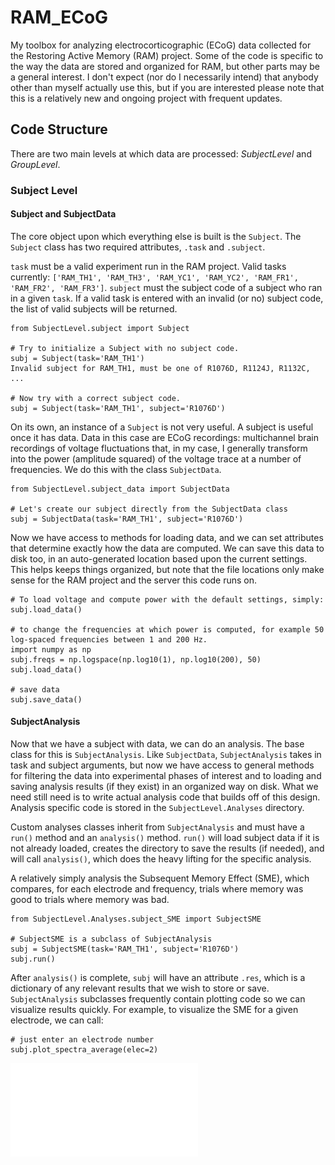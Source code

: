 # RAM_ECoG

My toolbox for analyzing electrocorticographic (ECoG) data collected for the Restoring Active Memory (RAM) project. Some of the code is specific to the way the data are stored and organized for RAM, but other parts may be a general interest. I don't expect (nor do I necessarily intend) that anybody other than myself actually use this, but if you are interested please note that this is a relatively new and ongoing project with frequent updates.

## Code Structure

There are two main levels at which data are processed: *SubjectLevel* and *GroupLevel*.

### Subject Level

#### Subject and SubjectData
The core object upon which everything else is built is the `Subject`. The `Subject` class has two required attributes, `.task` and `.subject`.

`task` must be a valid experiment run in the RAM project. Valid tasks currently: `['RAM_TH1', 'RAM_TH3', 'RAM_YC1', 'RAM_YC2', 'RAM_FR1', 'RAM_FR2', 'RAM_FR3']`. `subject` must the subject code of a subject who ran in a given `task`. If a valid task is entered with an invalid (or no) subject code, the list of valid subjects will be returned.

```
from SubjectLevel.subject import Subject

# Try to initialize a Subject with no subject code.
subj = Subject(task='RAM_TH1')
Invalid subject for RAM_TH1, must be one of R1076D, R1124J, R1132C, ...

# Now try with a correct subject code.
subj = Subject(task='RAM_TH1', subject='R1076D')
```

On its own, an instance of a `Subject` is not very useful. A subject is useful once it has data. Data in this case are ECoG recordings: multichannel brain recordings of voltage fluctuations that, in my case, I generally transform into the power (amplitude squared) of the voltage trace at a number of frequencies. We do this with the class ``SubjectData``.

```
from SubjectLevel.subject_data import SubjectData

# Let's create our subject directly from the SubjectData class
subj = SubjectData(task='RAM_TH1', subject='R1076D')
```

Now we have access to methods for loading data, and we can set attributes that determine exactly how the data are computed. We can save this data to disk too, in an auto-generated location based upon the current settings. This helps keeps things organized, but note that the file locations only make sense for the RAM project and the server this code runs on.
```
# To load voltage and compute power with the default settings, simply:
subj.load_data()

# to change the frequencies at which power is computed, for example 50 log-spaced frequencies between 1 and 200 Hz.
import numpy as np
subj.freqs = np.logspace(np.log10(1), np.log10(200), 50)
subj.load_data()

# save data
subj.save_data()
```

#### SubjectAnalysis
Now that we have a subject with data, we can do an analysis. The base class for this is ``SubjectAnalysis``. Like ``SubjectData``, ``SubjectAnalysis`` takes in task and subject arguments, but now we have access to general methods for filtering the data into experimental phases of interest and to loading and saving analysis results (if they exist) in an organized way on disk. What we need still need is to write actual analysis code that builds off of this design. Analysis specific code is stored in the  ``SubjectLevel.Analyses`` directory.

Custom analyses classes inherit from ``SubjectAnalysis`` and must have a ``run()`` method and an ``analysis()`` method. ``run()`` will load subject data if it is not already loaded, creates the directory to save the results (if needed), and will call ``analysis()``, which does the heavy lifting for the specific analysis.

A relatively simply analysis the Subsequent Memory Effect (SME), which compares, for each electrode and frequency, trials where memory was good to trials where memory was bad.

```
from SubjectLevel.Analyses.subject_SME import SubjectSME

# SubjectSME is a subclass of SubjectAnalysis
subj = SubjectSME(task='RAM_TH1', subject='R1076D')
subj.run()
```

After ``analysis()`` is complete, ``subj`` will have an attribute ``.res``, which is a dictionary of any relevant results that we wish to store or save. ``SubjectAnalysis`` subclasses frequently contain plotting code so we can visualize results quickly. For example, to visualize the SME for a given electrode, we can call:

```
# just enter an electrode number
subj.plot_spectra_average(elec=2)
```

![Power Spectra](images/example_power_spect.pdf?raw=true)